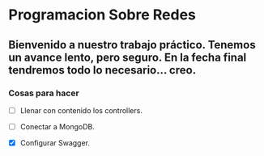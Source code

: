 # Programacion Sobre Redes

## Bienvenido a nuestro trabajo práctico. Tenemos un avance lento, pero seguro. En la fecha final tendremos todo lo necesario... creo.

### Cosas para hacer 
- [ ] Llenar con contenido los controllers.
- [ ] Conectar a MongoDB.
- [x] Configurar Swagger.

